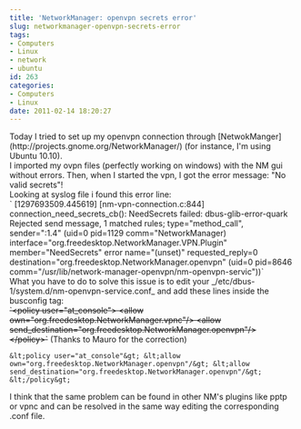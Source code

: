 ```yaml
---
title: 'NetworkManager: openvpn secrets error'
slug: networkmanager-openvpn-secrets-error
tags:
- Computers
- Linux
- network
- ubuntu
id: 263
categories:
- Computers
- Linux
date: 2011-02-14 18:20:27
---
```


<div>Today I tried to set up my openvpn connection through [NetwokManger](http://projects.gnome.org/NetworkManager/) (for instance, I'm using Ubuntu 10.10).</div>
<div>I imported my ovpn files (perfectly working on windows) with the NM gui without errors. Then, when I started the vpn, I got the error message: "No valid secrets"!</div>
<!--more-->
<div>Looking at syslog file i found this error line:</div>
` [1297693509.445619] [nm-vpn-connection.c:844] connection_need_secrets_cb(): NeedSecrets failed: dbus-glib-error-quark Rejected send message, 1 matched rules; type="method_call", sender=":1.4" (uid=0 pid=1129 comm="NetworkManager) interface="org.freedesktop.NetworkManager.VPN.Plugin" member="NeedSecrets" error name="(unset)" requested_reply=0 destination="org.freedesktop.NetworkManager.openvpn" (uid=0 pid=8646 comm="/usr/lib/network-manager-openvpn/nm-openvpn-servic"))`
<div>What you have to do to solve this issue is to edit your _/etc/dbus-1/system.d/nm-openvpn-service.conf_ and add these lines inside the busconfig tag:</div>
<div><del>`&lt;policy user="at_console"&gt; &lt;allow own="org.freedesktop.NetworkManager.vpnc"/&gt; &lt;allow send_destination="org.freedesktop.NetworkManager.openvpn"/&gt; &lt;/policy&gt;`</del> (Thanks to Mauro for the correction)</div>
<div>

`&lt;policy user="at_console"&gt; &lt;allow own="org.freedesktop.NetworkManager.openvpn"/&gt; &lt;allow send_destination="org.freedesktop.NetworkManager.openvpn"/&gt; &lt;/policy&gt;`

</div>
<div>I think that the same problem can be found in other NM's plugins like pptp or vpnc and can be resolved in the same way editing the corresponding .conf file.</div>
